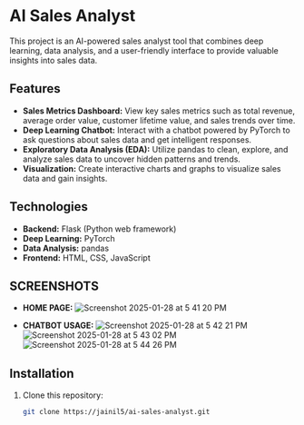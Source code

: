 # AI Sales Analyst

This project is an AI-powered sales analyst tool that combines deep learning, data analysis, and a user-friendly interface to provide valuable insights into sales data.

## Features

* **Sales Metrics Dashboard:** View key sales metrics such as total revenue, average order value, customer lifetime value, and sales trends over time.
* **Deep Learning Chatbot:** Interact with a chatbot powered by PyTorch to ask questions about sales data and get intelligent responses.
* **Exploratory Data Analysis (EDA):** Utilize pandas to clean, explore, and analyze sales data to uncover hidden patterns and trends.
* **Visualization:** Create interactive charts and graphs to visualize sales data and gain insights.

## Technologies

* **Backend:** Flask (Python web framework)
* **Deep Learning:** PyTorch
* **Data Analysis:** pandas
* **Frontend:** HTML, CSS, JavaScript

## SCREENSHOTS

* **HOME PAGE:**
   ![Screenshot 2025-01-28 at 5 41 20 PM](https://github.com/user-attachments/assets/359f91f6-90e4-40db-a7d5-8a5d59ab9231)
  
* **CHATBOT USAGE:**
  ![Screenshot 2025-01-28 at 5 42 21 PM](https://github.com/user-attachments/assets/f6f1b3bc-6c13-40a5-9281-05f28ee9cda2)
   ![Screenshot 2025-01-28 at 5 43 02 PM](https://github.com/user-attachments/assets/6e68df65-bb81-4a3f-81d8-9ef144195757)
   ![Screenshot 2025-01-28 at 5 44 26 PM](https://github.com/user-attachments/assets/35cd7af1-fe8f-4493-bbda-920fe81a0236)


## Installation

1. Clone this repository:
   ```bash
   git clone https://jainil5/ai-sales-analyst.git
